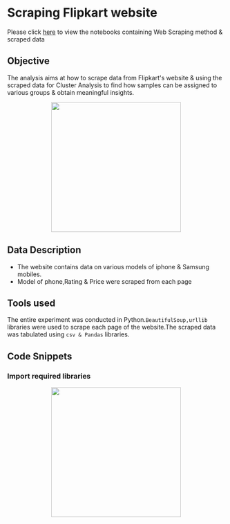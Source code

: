 
# Scraping Flipkart website 

Please click [here](https://github.com/rakesh-upx/web_scraping/tree/master/web%20scraping/Notebook) to view the notebooks containing Web Scraping method & scraped data

## Objective 
The analysis aims at how to scrape data from Flipkart's website & using the scraped data for Cluster Analysis to find how samples can be assigned to various groups & obtain meaningful insights.




<p align="center">
  <img src="https://github.com/rakesh-upx/web_scraping/blob/master/web%20scraping/Images/iphone-8-flipkart-offer-1.png",alt="neofetch" align="middle" height="300px">
  </p>




## Data Description

* The website contains data on various models of iphone & Samsung mobiles.
* Model of phone,Rating & Price were scraped from each page

## Tools used
The entire experiment was conducted in Python.`BeautifulSoup,urllib` libraries were used to scrape each page of the website.The scraped data was tabulated using `csv & Pandas` libraries.


## Code Snippets

### Import required libraries






<p align="center">
  <img src="https://github.com/rakesh-upx/web_scraping/blob/master/web%20scraping/Images/libs_import.PNG",alt="neofetch" align="middle" height="300px">
  </p>

























